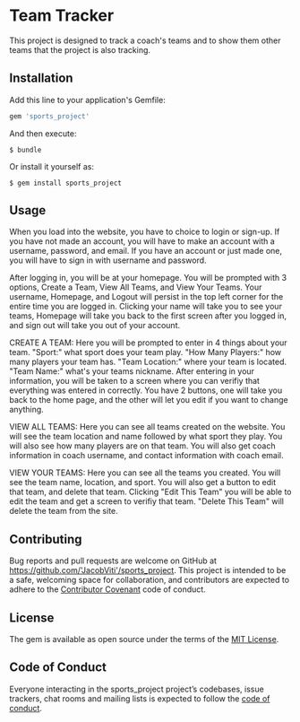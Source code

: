 
# Team Tracker

This project is designed to track a coach's teams and to show them other teams that the project is also tracking.

## Installation
Add this line to your application's Gemfile:

```ruby
gem 'sports_project'
```

And then execute:

    $ bundle

Or install it yourself as:

    $ gem install sports_project



## Usage

When you load into the website, you have to choice to login or sign-up. If you have not made an account, you will have to make an account with a username, password, and email. If you have an account or just made one, you will have to sign in with username and password.

After logging in, you will be at your homepage. You will be prompted with 3 options, Create a Team, View All Teams, and View Your Teams. Your username, Homepage, and Logout will persist in the top left corner for the entire time you are logged in. Clicking your name will take you to see your teams, Homepage will take you back to the first screen after you logged in, and sign out will take you out of your account.

CREATE A TEAM:
Here you will be prompted to enter in 4 things about your team. "Sport:" what sport does your team play. "How Many Players:" how many players your team has. "Team Location:" where your team is located. "Team Name:" what's your teams nickname. After entering in your information, you will be taken to a screen where you can verifiy that everything was entered in correctly. You have 2 buttons, one will take you back to the home page, and the other will let you edit if you want to change anything.

VIEW ALL TEAMS:
Here you can see all teams created on the website. You will see the team location and name followed by what sport they play. You will also see how many players are on that team. You will also get coach information in coach username, and contact information with coach email.

VIEW YOUR TEAMS:
Here you can see all the teams you created. You will see the team name, location, and sport. You will also get a button to edit that team, and delete that team. Clicking "Edit This Team" you will be able to edit the team and get a screen to verifiy that team. "Delete This Team" will delete the team from the site.
         

## Contributing

Bug reports and pull requests are welcome on GitHub at https://github.com/'JacobViti'/sports_project. This project is intended to be a safe, welcoming space for collaboration, and contributors are expected to adhere to the [Contributor Covenant](http://contributor-covenant.org) code of conduct.

## License

The gem is available as open source under the terms of the [MIT License](https://opensource.org/licenses/MIT).

## Code of Conduct

Everyone interacting in the sports_project project’s codebases, issue trackers, chat rooms and mailing lists is expected to follow the [code of conduct](https://github.com/'JacobViti'/sports_project/blob/master/CODE_OF_CONDUCT.md).
